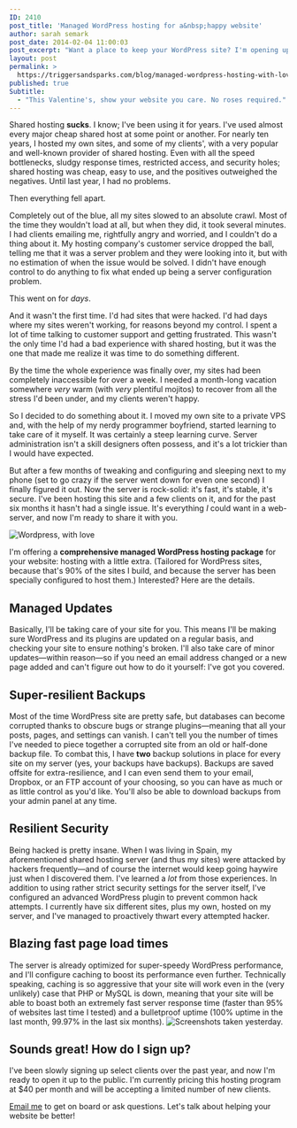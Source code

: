 ```yaml
---
ID: 2410
post_title: 'Managed WordPress hosting for a&nbsp;happy website'
author: sarah semark
post_date: 2014-02-04 11:00:03
post_excerpt: "Want a place to keep your WordPress site? I'm opening up my managed WordPress hosting package to the public today, and taking on a limited number of new clients! The hosting is fast, stable, and secure, but also includes personal attention from me, so your site always looks its best. "
layout: post
permalink: >
  https://triggersandsparks.com/blog/managed-wordpress-hosting-with-love/
published: true
Subtitle:
  - "This Valentine's, show your website you care. No roses required."
---
```

Shared hosting <strong>sucks</strong>. I know; I've been using it for years. I've used almost every major cheap shared host at some point or another. For nearly ten years, I hosted my own sites, and some of my clients', with a very popular and well-known provider of shared hosting. Even with all the speed bottlenecks, sludgy response times, restricted access, and security holes; shared hosting was cheap, easy to use, and the positives outweighed the negatives. Until last year, I had no problems.

Then everything fell apart.

Completely out of the blue, all my sites slowed to an absolute crawl. Most of the time they wouldn't load at all, but when they did, it took several minutes. I had clients emailing me, rightfully angry and worried, and I couldn't do a thing about it. My hosting company's customer service dropped the ball, telling me that it was a server problem and they were looking into it, but with no estimation of when the issue would be solved. I didn't have enough control to do anything to fix what ended up being a server configuration problem.

This went on for <em>days</em>.

And it wasn't the first time. I'd had sites that were hacked. I'd had days where my sites weren't working, for reasons beyond my control. I spent a lot of time talking to customer support and getting frustrated. This wasn't the only time I'd had a bad experience with shared hosting, but it was the one that made me realize it was time to do something different.

By the time the whole experience was finally over, my sites had been completely inaccessible for over a week. I needed a month-long vacation somewhere <em>very</em> warm (with <em>very</em> plentiful mojitos) to recover from all the stress I'd been under, and my clients weren't happy. 

<p class="cap">So I decided to do something about it. I moved my own site to a private VPS and, with the help of my nerdy programmer boyfriend, started learning to take care of it myself. It was certainly a steep learning curve. Server administration isn't a skill designers often possess, and it's a lot trickier than I would have expected.</p>

But after a few months of tweaking and configuring and sleeping next to my phone (set to go crazy if the server went down for even one second) I finally figured it out. Now the server is rock-solid: it's fast, it's stable, it's secure. I've been hosting this site and a few clients on it, and for the past six months it hasn't had a single issue. It's everything <em>I</em> could want in a web-server, and now I'm ready to share it with you.

<img class="borderless" alt="Wordpress, with love" src="http://triggersandsparks.com/wp-content/uploads/2014/02/wordpress-love.png" />

I'm offering a <strong>comprehensive managed WordPress hosting package</strong> for your website: hosting with a little extra. (Tailored for WordPress sites, because that's 90% of the sites I build, and because the server has been specially configured to host them.) Interested? Here are the details.

<h2>Managed Updates</h2>
Basically, I'll be taking care of your site for you. This means I'll be making sure WordPress and its plugins are updated on a regular basis, and checking your site to ensure nothing's broken. I'll also take care of minor updates—within reason—so if you need an email address changed or a new page added and can't figure out how to do it yourself: I've got you covered.
<h2>Super-resilient Backups</h2>
Most of the time WordPress site are pretty safe, but databases can become corrupted thanks to obscure bugs or strange plugins—meaning that all your posts, pages, and settings can vanish. I can't tell you the number of times I've needed to piece together a corrupted site from an old or half-done backup file. To combat this, I have <strong>two</strong> backup solutions in place for every site on my server (yes, your backups have backups). Backups are saved offsite for extra-resilience, and I can even send them to your email, Dropbox, or an FTP account of your choosing, so you can have as much or as little control as you'd like. You'll also be able to download backups from your admin panel at any time. 
<h2>Resilient Security</h2>
Being hacked is pretty insane. When I was living in Spain, my aforementioned shared hosting server (and thus my sites) were attacked by hackers frequently—and of course the internet would keep going haywire just when I discovered them. I've learned a <em>lot</em> from those experiences. In addition to using rather strict security settings for the server itself, I've configured an advanced WordPress plugin to prevent common hack attempts. I currently have six different sites, plus my own, hosted on my server, and I've managed to proactively thwart every attempted hacker.
<h2>Blazing fast page load times</h2>
The server is already optimized for super-speedy WordPress performance, and I'll configure caching to boost its performance even further. Technically speaking, caching is so aggressive that your site will work even in the (very unlikely) case that PHP or MySQL is down, meaning that your site will be able to boast both an extremely fast server response time (faster than 95% of websites last time I tested) and a bulletproof uptime (100% uptime in the last month, 99.97% in the last six months).

<img src="http://triggersandsparks.com/wp-content/uploads/2014/02/wp-love-stats.png" alt="Screenshots taken yesterday." class="borderless" />

<h2>Sounds great! How do I sign up?</h2>
I've been slowly signing up select clients over the past year, and now I'm ready to open it up to the public. I'm currently pricing this hosting program at $40 per month and will be accepting a limited number of new clients. 

<a href="mailto:hello@triggersandsparks.com">Email me</a> to get on board or ask questions. Let's talk about helping your website be better!